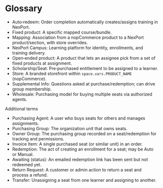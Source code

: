 # Glossary

- Auto‑redeem: Order completion automatically creates/assigns training in NexPort.
- Fixed product: A specific mapped course/bundle.
- Mapping: Association from a nopCommerce product to a NexPort product/section, with store overrides.
- NexPort Campus: Learning platform for identity, enrollments, and training delivery.
- Open‑ended product: A product that lets an assignee pick from a set of fixed products at assignment.
- Scholarship/Seat: Pre‑purchased entitlement to be assigned to a learner.
- Store: A branded storefront within <code class="expression">space.vars.PRODUCT_NAME</code> (nopCommerce).
- Supplemental Info: Questions asked at purchase/redemption; can drive group membership.
- Wholesale: Purchasing model for buying multiple seats via authorized agents.

Additional terms
- Purchasing Agent: A user who buys seats for others and manages assignments.
- Purchasing Group: The organization unit that owns seats.
- Owner Group: The purchasing group recorded on a seat/redemption for tracking and permissions.
- Invoice Item: A single purchased seat (or similar unit) in an order.
- Redemption: The act of creating an enrollment for a seat; may be Auto or Manual.
- Awaiting (status): An emailed redemption link has been sent but not redeemed yet.
- Return Request: A customer or admin action to return a seat and process a refund.
- Transfer: Unassigning a seat from one learner and assigning to another.
